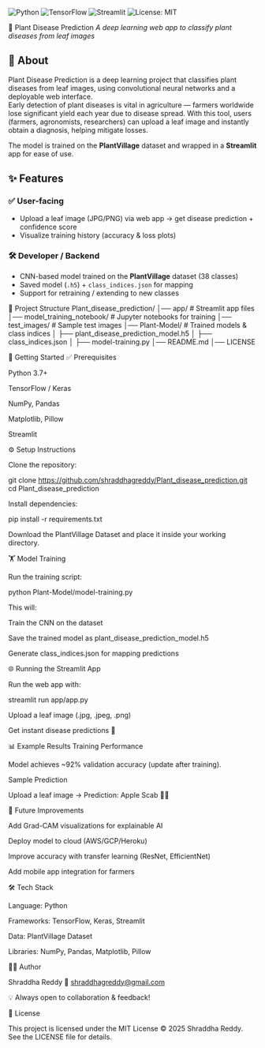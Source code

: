 ![Python](https://img.shields.io/badge/python-3.7%2B-blue)
![TensorFlow](https://img.shields.io/badge/TensorFlow-2.x-orange)
![Streamlit](https://img.shields.io/badge/Streamlit-1.x-brightgreen)
![License: MIT](https://img.shields.io/badge/License-MIT-yellow.svg)



🌱 Plant Disease Prediction
_A deep learning web app to classify plant diseases from leaf images_

## 📌 About  
Plant Disease Prediction is a deep learning project that classifies plant diseases from leaf images, using convolutional neural networks and a deployable web interface.  
Early detection of plant diseases is vital in agriculture — farmers worldwide lose significant yield each year due to disease spread. With this tool, users (farmers, agronomists, researchers) can upload a leaf image and instantly obtain a diagnosis, helping mitigate losses.

The model is trained on the **PlantVillage** dataset and wrapped in a **Streamlit** app for ease of use.


## ✨ Features

### ✅ User-facing
- Upload a leaf image (JPG/PNG) via web app → get disease prediction + confidence score  
- Visualize training history (accuracy & loss plots)

### 🛠 Developer / Backend
- CNN-based model trained on the **PlantVillage** dataset (38 classes)  
- Saved model (`.h5`) + `class_indices.json` for mapping  
- Support for retraining / extending to new classes


📂 Project Structure
Plant_disease_prediction/
│── app/                         # Streamlit app files
│── model_training_notebook/     # Jupyter notebooks for training
│── test_images/                 # Sample test images
│── Plant-Model/                 # Trained models & class indices
│   ├── plant_disease_prediction_model.h5
│   ├── class_indices.json
│   ├── model-training.py
│── README.md
│── LICENSE

🚀 Getting Started
✅ Prerequisites

Python 3.7+

TensorFlow / Keras

NumPy, Pandas

Matplotlib, Pillow

Streamlit

⚙️ Setup Instructions

Clone the repository:

git clone https://github.com/shraddhagreddy/Plant_disease_prediction.git
cd Plant_disease_prediction


Install dependencies:

pip install -r requirements.txt


Download the PlantVillage Dataset
 and place it inside your working directory.

🏋️ Model Training

Run the training script:

python Plant-Model/model-training.py


This will:

Train the CNN on the dataset

Save the trained model as plant_disease_prediction_model.h5

Generate class_indices.json for mapping predictions

🌐 Running the Streamlit App

Run the web app with:

streamlit run app/app.py


Upload a leaf image (.jpg, .jpeg, .png)

Get instant disease predictions 🎉

📊 Example Results
Training Performance

Model achieves ~92% validation accuracy (update after training).




Sample Prediction

Upload a leaf image →
Prediction: Apple Scab 🍏🍂

🔮 Future Improvements

Add Grad-CAM visualizations for explainable AI

Deploy model to cloud (AWS/GCP/Heroku)

Improve accuracy with transfer learning (ResNet, EfficientNet)

Add mobile app integration for farmers

🛠 Tech Stack

Language: Python

Frameworks: TensorFlow, Keras, Streamlit

Data: PlantVillage Dataset

Libraries: NumPy, Pandas, Matplotlib, Pillow

👩‍💻 Author

Shraddha Reddy
📧 shraddhagreddy@gmail.com

💡 Always open to collaboration & feedback!

📜 License

This project is licensed under the MIT License © 2025 Shraddha Reddy.
See the LICENSE
 file for details.
